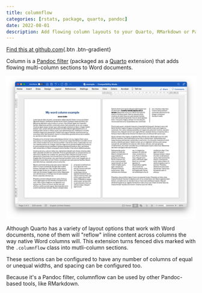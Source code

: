 ```yaml
---
title: columnflow
categories: [rstats, package, quarto, pandoc]
date: 2022-08-01
description: Add flowing column layouts to your Quarto, RMarkdown or Pandoc Word documents.
---
```


[Find this at github.com](https://github.com/jimjam-slam/columnflow){.btn .btn-gradient}

Column is a [Pandoc filter](https://pandoc.org/lua-filters.html) (packaged as a [Quarto](https://quarto.org) extension) that adds flowing multi-column sections to Word documents.

![A Word document with two different sections that break in mutliple columns. The first has a wide left column and a narrower right column, separated by a line; the second has three equally-sized columns.](columnflow.png)

Although Quarto has a variety of layout options that work with Word documents, none of them will "reflow" inline content across columns the way native Word columns will. This extension turns fenced divs marked with the `.columnflow` class into mutli-column sections.

These sections can be configured to have any number of columns of equal or unequal widths, and spacing can be configured too.

Because it's a Pandoc filter, columnflow can be used by other Pandoc-based tools, like RMarkdown.
